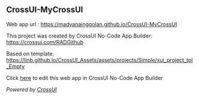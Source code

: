## CrossUI-MyCrossUI
Web app url : https://madyanainggolan.github.io/CrossUI-MyCrossUI

This project was created by CrossUI No-Code App Builder: https://crossui.com/RADGithub

Based on template: https://linb.github.io/CrossUI_Assets/assets/projects/Simple/xui_project_tpl_Empty

Click [here](https://crossui.com/RADGithub/#!from=github&owner=madyanainggolan&repo=CrossUI-MyCrossUI) to edit this web app in CrossUI No-Code App Builder

<i>Powered by [CrossUI](https://crossui.com)</i>
